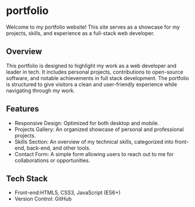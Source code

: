 # portfolio
Welcome to my portfolio website! This site serves as a showcase for my projects, skills, and experience as a full-stack web developer.

## Overview
This portfolio is designed to highlight my work as a web developer and leader in tech. It includes personal projects, contributions to open-source software, and notable achievements in full stack development. The portfolio is structured to give visitors a clean and user-friendly experience while navigating through my work.

## Features
- Responsive Design: Optimized for both desktop and mobile.
- Projects Gallery: An organized showcase of personal and professional projects.
- Skills Section: An overview of my technical skills, categorized into front-end, back-end, and other tools.
- Contact Form: A simple form allowing users to reach out to me for collaborations or opportunities.

## Tech Stack
- Front-end:HTML5, CSS3, JavaScript (ES6+)
- Version Control: GitHub
